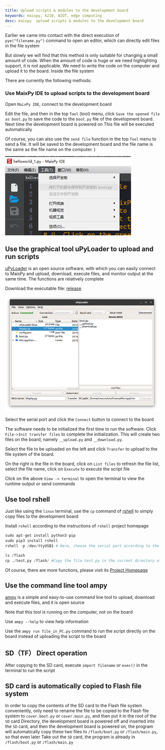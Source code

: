 ```yaml
---
title: Upload scripts & modules to the development board
keywords: maixpy, k210, AIOT, edge computing
desc: maixpy  upload scripts & modules to the development board
---
```




Earlier we came into contact with the direct execution of `pye("filename.py")` command to open an editor, which can directly edit files in the file system

But slowly we will find that this method is only suitable for changing a small amount of code. When the amount of code is huge or we need highlighting support, it is not applicable. We need to write the code on the computer and upload it to the board. Inside the file system

There are currently the following methods:

### Use MaixPy IDE to upload scripts to the development board

Open `MaixPy IDE`, connect to the development board

Edit the file, and then in the top `Tool` (tool) menu, click `Save the opened file as boot.py` to save the code to the `boot.py` file of the development board. Next time the development board is powered on This file will be executed automatically

Of course, you can also use the `send file` function in the top `Tool` menu to send a file. It will be saved to the development board and the file name is the same as the file name on the computer. )

![](../../assets/maixpy/maixpy_ide_tools.png)



## Use the graphical tool uPyLoader to upload and run scripts

[uPyLoader](https://github.com/BetaRavener/uPyLoader) is an open source software, with which you can easily connect to MaixPy and upload, download, execute files, and monitor output at the same time. The functions are relatively complete

Download the executable file: [release](https://github.com/BetaRavener/uPyLoader/releases)

![uPyLoader](../../assets/other/uPyLoader.png)

Select the serial port and click the `Connect` button to connect to the board

The software needs to be initialized the first time to run the software. Click `File->Init transfer files` to complete the initialization. This will create two files on the board, namely `__upload.py` and `__download.py`.

Select the file to be uploaded on the left and click `Transfer` to upload to the file system of the board.

On the right is the file in the board, click on `List files` to refresh the file list, select the file name, click on `Execute` to execute the script file

Click on the above `View -> terminal` to open the terminal to view the runtime output or send commands


## Use tool rshell

Just like using the `linux` terminal, use the `cp` command of [rshell](https://github.com/dhylands/rshell) to simply copy files to the development board

Install `rshell` according to the instructions of `rshell` project homepage

```python
sudo apt-get install python3-pip
sudo pip3 install rshell
rshell -p /dev/ttyUSB1 # Here, choose the serial port according to the actual situation
```

```python
ls /flash
cp ./test.py /flash/ #Copy the file test.py in the current directory of the computer to the flash root directory of the development board
```

Of course, there are more functions, please visit its [Project Homepage](https://github.com/dhylands/rshell)


## Use the command line tool ampy

[ampy](https://github.com/pycampers/ampy) is a simple and easy-to-use command line tool to upload, download and execute files, and it is open source

Note that this tool is running on the computer, not on the board

Use `ampy --help` to view help information

Use the `ampy run file_in_PC.py` command to run the script directly on the board instead of uploading the script to the board


## SD（TF） Direct operation

After copying to the SD card, execute `import filename` or `exec()` in the terminal to run the script

## SD card is automatically copied to Flash file system


In order to copy the contents of the SD card to the Flash file system conveniently, only need to rename the file to be copied to the Flash file system to `cover.boot.py` or `cover.main.py`, and then put it in the root of the `SD` card Directory, the development board is powered off and inserted into the `SD` card, and then the development board is powered on, the program will automatically copy these two files to `/flash/boot.py` or `/flash/main.py`, so that even later Take out the `SD` card, the program is already in `/flash/boot.py` or `/flash/main.py`
